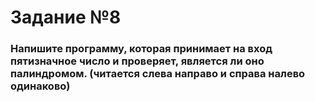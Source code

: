 # Задание №8
### Напишите программу, которая принимает на вход пятизначное число и проверяет, является ли оно палиндромом. (читается слева направо и справа налево одинаково)
